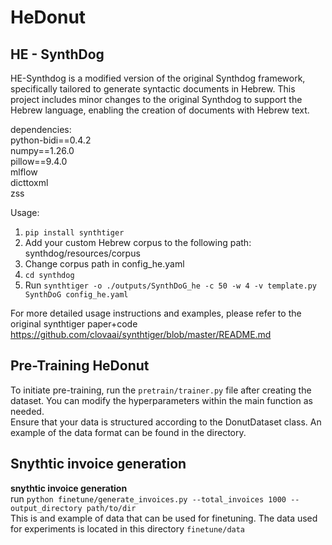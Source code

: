 # HeDonut


## HE - SynthDog
HE-Synthdog is a modified version of the original Synthdog framework, 
specifically tailored to generate syntactic documents in Hebrew. 
This project includes minor changes to the original Synthdog to support the Hebrew language, enabling the creation of documents with Hebrew text.<br>

dependencies:<br>
python-bidi==0.4.2<br>
numpy==1.26.0<br>
pillow==9.4.0<br>
mlflow<br>
dicttoxml<br>
zss



Usage:
1. ```pip install synthtiger```
2. Add your custom Hebrew corpus to the following path: synthdog/resources/corpus
3. Change corpus path in config_he.yaml
4. ```cd synthdog```
5. Run ```synthtiger -o ./outputs/SynthDoG_he -c 50 -w 4 -v template.py SynthDoG config_he.yaml```

For more detailed usage instructions and examples, please refer to the original synthtiger paper+code
https://github.com/clovaai/synthtiger/blob/master/README.md

## Pre-Training HeDonut 
To initiate pre-training, run the ```pretrain/trainer.py``` file after creating the dataset. You can modify the hyperparameters within the main function as needed.<br>
Ensure that your data is structured according to the DonutDataset class. An example of the data format can be found in the directory.


## Snythtic invoice generation
<b>snythtic invoice generation</b><br>
run ```python finetune/generate_invoices.py --total_invoices 1000 --output_directory path/to/dir``` <br>
This is and example of data that can be used for finetuning. The data used for experiments is located in this directory ```finetune/data```






